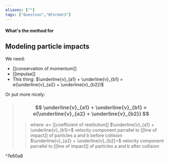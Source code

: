 ```yaml
---
aliases: [""]
tags: ["Question","QFormat3"]
---
```


#### What's the method for
## Modeling particle impacts

We need:
- [[conservation of momentum]]
- [[impulse]]
- This thing: $\underline{v}_{a1} + \underline{v}_{b1} = e(\underline{v}_{a2} + \underline{v}_{b2})$

Or put more nicely:
> ### $$ \underline{v}_{a1} + \underline{v}_{b1} = e(\underline{v}_{a2} + \underline{v}_{b2}) $$ 
>> where:
>> $e=$ [[coefficient of restitution]]
>> $\underline{v}_{a1} + \underline{v}_{b1}=$ velocity component parrallel to [[line of impact]] of particles a and b before collision 
>> $\underline{v}_{a2} + \underline{v}_{b2}=$ velocity component parrallel to [[line of impact]] of particles a and b after collision

^7e60a8

